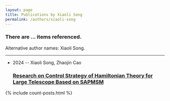```yaml
---
layout: page
title: Publications by Xiaoli Song
permalink: /authors/xiaoli-song
---
```


<h3 id="number-posts">There are ... items referenced.</h3>
<p id='info-authors'>Alternative author names: Xiaoli Song.</p>
<hr />
<ul class="post-list">
<li><span class='post-meta'>2024 -- Xiaoli Song, Zhaojin Cao</span><h3><a class='post-link' href="{{ site.baseurl }}/research-on-control-strategy-of-hamiltonian-theory-for-large-telescope-based-on-sapmsm">Research on Control Strategy of Hamiltonian Theory for Large Telescope Based on SAPMSM</a></h3></li>

</ul>
{% include count-posts.html %}
